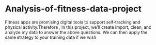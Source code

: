 # Analysis-of-fitness-data-project
Fitness apps are promising digital tools to support self-tracking and physical activity.Therefore , In this project, we'll create import, clean, and analyze my data to answer the above questions. We can then apply the same strategy to your training data if we wish
